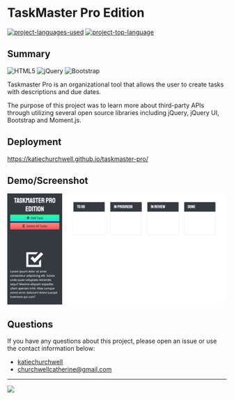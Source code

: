 # TaskMaster Pro Edition
  [![project-languages-used](https://img.shields.io/github/languages/count/katiechurchwell/taskmaster-pro?color=important)](https://github.com/katiechurchwell/taskmaster-pro)
  [![project-top-language](https://img.shields.io/github/languages/top/katiechurchwell/taskmaster-pro?color=blueviolet)](https://github.com/katiechurchwell/taskmaster-pro)


## Summary
![HTML5](https://img.shields.io/badge/html5-%23E34F26.svg?style=flat&logo=html5&logoColor=white)
![jQuery](https://img.shields.io/badge/jquery-%230769AD.svg?style=flat&logo=jquery&logoColor=white)
![Bootstrap](https://img.shields.io/badge/bootstrap-%23563D7C.svg?style=flat&logo=bootstrap&logoColor=white)

Taskmaster Pro is an organizational tool that allows the user to create tasks with descriptions and due dates.

The purpose of this project was to learn more about third-party APIs through utilizing several open source libraries including jQuery, jQuery UI, Bootstrap and Moment.js.

## Deployment
https://katiechurchwell.github.io/taskmaster-pro/

## Demo/Screenshot
![Screenshot of TaskMaster Pro](assets/images/screenshot.png)

## Questions
  If you have any questions about this project, please open an issue or use the contact information below:
  * [katiechurchwell](https://www.github.com/katiechurchwell)
  * [churchwellcatherine@gmail.com](mailto:churchwellcatherine@gmail.com)


---
  ![](https://img.shields.io/badge/license-MIT-blue)